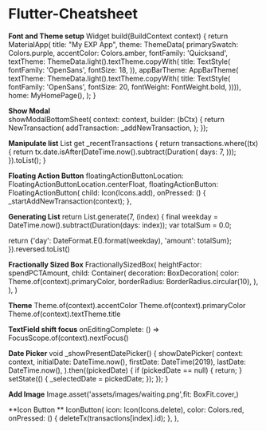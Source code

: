 # Flutter-Cheatsheet

**Font and Theme  setup**
  Widget build(BuildContext context) {
    return MaterialApp(
      title: "My EXP App",
      theme: ThemeData(
          primarySwatch: Colors.purple,
          accentColor: Colors.amber,
          fontFamily: 'Quicksand',
          textTheme: ThemeData.light().textTheme.copyWith(
                  title: TextStyle(
                fontFamily: 'OpenSans',
                fontSize: 18,
              )),
          appBarTheme: AppBarTheme(
              textTheme: ThemeData.light().textTheme.copyWith(
                      title: TextStyle(
                    fontFamily: 'OpenSans',
                    fontSize: 20,
                    fontWeight: FontWeight.bold,
                  )))),
      home: MyHomePage(),
    );
  }
  
**Show Modal**  
showModalBottomSheet(
	context: context,
	builder: (bCtx) {
	  return NewTransaction(
		addTransaction: _addNewTransaction,
	  );
	}); 

**Manipulate list**
List<Transaction> get _recentTransactions {
return transactions.where((tx) {
  return tx.date.isAfter(DateTime.now().subtract(Duration(
	days: 7,
  )));
}).toList();
}

**Floating Action Button**
floatingActionButtonLocation: FloatingActionButtonLocation.centerFloat,
floatingActionButton: FloatingActionButton(
child: Icon(Icons.add),
onPressed: () {
  _startAddNewTransaction(context);
},


**Generating List**
return List.generate(7, (index) {
final weekday = DateTime.now().subtract(Duration(days: index));
var totalSum = 0.0;

return {'day': DateFormat.E().format(weekday), 'amount': totalSum};
}).reversed.toList()


**Fractionally Sized Box**
FractionallySizedBox(
	heightFactor: spendPCTAmount,
	child: Container(
	  decoration: BoxDecoration(
		color: Theme.of(context).primaryColor,
		borderRadius: BorderRadius.circular(10),
	  ),
	),
 )
 
 
**Theme**
Theme.of(context).accentColor
Theme.of(context).primaryColor
Theme.of(context).textTheme.title

**TextField shift focus**
onEditingComplete: () => FocusScope.of(context).nextFocus()


**Date Picker**
void _showPresentDatePicker() {
showDatePicker(
  context: context,
  initialDate: DateTime.now(),
  firstDate: DateTime(2019),
  lastDate: DateTime.now(),
).then((pickedDate) {
  if (pickedDate == null) {
	return;
  }
  setState(() {
	_selectedDate = pickedDate;
  });
});
}


**Add Image**
Image.asset('assets/images/waiting.png',fit: BoxFit.cover,)

**Icon Button	**
IconButton(
  icon: Icon(Icons.delete),
  color: Colors.red,
  onPressed: () {
	deleteTx(transactions[index].id);
  },
),
